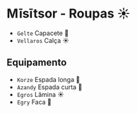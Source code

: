 # Mīsītsor - Roupas ☀️

-   `Gelte` Capacete 🌙
-   `Vellaros` Calça ☀️

## Equipamento

-   `Korze` Espada longa 🌙
-   `Azandy` Espada curta 🌙
-   `Egros` Lâmina ☀️
-   `Egry` Faca 🌙
